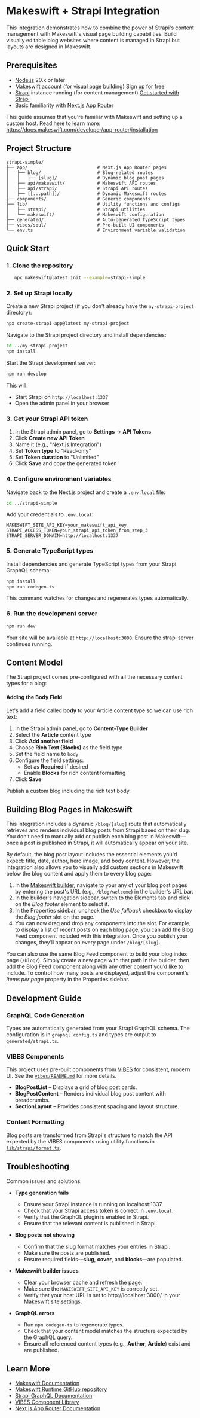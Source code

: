 # Makeswift + Strapi Integration

This integration demonstrates how to combine the power of Strapi's content management with Makeswift's visual page building capabilities. Build visually editable blog websites where content is managed in Strapi but layouts are designed in Makeswift.

## Prerequisites

- [Node.js](https://nodejs.org/) 20.x or later
- [Makeswift](https://www.makeswift.com/) account (for visual page building) [Sign up for free](https://app.makeswift.com/signup)
- [Strapi](https://strapi.io/) instance running (for content management) [Get started with Strapi](https://strapi.io/documentation/developer-docs/latest/getting-started/quick-start.html)
- Basic familiarity with [Next.js App Router](https://nextjs.org/docs/app)

This guide assumes that you're familiar with Makeswift and setting up a custom host. Read here to learn more: https://docs.makeswift.com/developer/app-router/installation

## Project Structure

```
strapi-simple/
├── app/                          # Next.js App Router pages
│   ├── blog/                     # Blog-related routes
│   │   ├── [slug]/               # Dynamic blog post pages
│   ├── api/makeswift/            # Makeswift API routes
│   ├── api/strapi/               # Strapi API routes
│   ├── [[...path]]/              # Dynamic Makeswift routes
├── components/                   # Generic components
├── lib/                          # Utility functions and configs
│   ├── strapi/                   # Strapi utilities
│   └── makeswift/                # Makeswift configuration
├── generated/                    # Auto-generated TypeScript types
├── vibes/soul/                   # Pre-built UI components
└── env.ts                        # Environment variable validation
```

## Quick Start

### 1. Clone the repository

```bash
   npx makeswift@latest init --example=strapi-simple
```

### 2. Set up Strapi locally

Create a new Strapi project (if you don't already have the `my-strapi-project` directory):

```bash
npx create-strapi-app@latest my-strapi-project
```

Navigate to the Strapi project directory and install dependencies:

```bash
cd ../my-strapi-project
npm install
```

Start the Strapi development server:

```bash
npm run develop
```

This will:

- Start Strapi on `http://localhost:1337`
- Open the admin panel in your browser

### 3. Get your Strapi API token

1. In the Strapi admin panel, go to **Settings** → **API Tokens**
2. Click **Create new API Token**
3. Name it (e.g., "Next.js Integration")
4. Set **Token type** to "Read-only"
5. Set **Token duration** to "Unlimited"
6. Click **Save** and copy the generated token

### 4. Configure environment variables

Navigate back to the Next.js project and create a `.env.local` file:

```bash
cd ../strapi-simple
```

Add your credentials to `.env.local`:

```
MAKESWIFT_SITE_API_KEY=your_makeswift_api_key
STRAPI_ACCESS_TOKEN=your_strapi_api_token_from_step_3
STRAPI_SERVER_DOMAIN=http://localhost:1337
```

### 5. Generate TypeScript types

Install dependencies and generate TypeScript types from your Strapi GraphQL schema:

```bash
npm install
npm run codegen-ts
```

This command watches for changes and regenerates types automatically.

### 6. Run the development server

```bash
npm run dev
```

Your site will be available at `http://localhost:3000`. Ensure the strapi server continues running.

## Content Model

The Strapi project comes pre-configured with all the necessary content types for a blog:

#### Adding the Body Field

Let's add a field called **body** to your Article content type so we can use rich text:

1. In the Strapi admin panel, go to **Content-Type Builder**
2. Select the **Article** content type
3. Click **Add another field**
4. Choose **Rich Text (Blocks)** as the field type
5. Set the field name to `body`
6. Configure the field settings:
   - Set as **Required** if desired
   - Enable **Blocks** for rich content formatting
7. Click **Save**

Publish a custom blog including the rich text body.

## Building Blog Pages in Makeswift

This integration includes a dynamic `/blog/[slug]` route that automatically retrieves and renders individual blog posts from Strapi based on their slug. You don’t need to manually add or publish each blog post in Makeswift—once a post is published in Strapi, it will automatically appear on your site.

By default, the blog post layout includes the essential elements you'd expect: title, date, author, hero image, and body content. However, the integration also allows you to visually add custom sections in Makeswift below the blog content and apply them to every blog page:

1. In the [Makeswift builder](https://docs.makeswift.com/product/builder-basics), navigate to your any of your blog post pages by entering the post's URL (e.g., `/blog/welcome`) in the builder's URL bar.
2. In the builder's navigation sidebar, switch to the Elements tab and click on the _Blog footer_ element to select it.
3. In the Properties sidebar, uncheck the _Use fallback_ checkbox to display the _Blog footer_ slot on the page.
4. You can now drag and drop any components into the slot. For example, to display a list of recent posts on each blog page, you can add the Blog Feed component included with this integration. Once you publish your changes, they’ll appear on every page under `/blog/[slug]`.

You can also use the same Blog Feed component to build your blog index page (`/blog/`). Simply create a new page with that path in the builder, then add the Blog Feed component along with any other content you’d like to include. To control how many posts are displayed, adjust the component’s _Items per page_ property in the Properties sidebar.

## Development Guide

### GraphQL Code Generation

Types are automatically generated from your Strapi GraphQL schema. The configuration is in `graphql.config.ts` and types are output to `generated/strapi.ts`.

### VIBES Components

This project uses pre-built components from [VIBES](https://vibes.site/) for consistent, modern UI. See the [`vibes/README.md`](vibes/README.md) for more details.

- **BlogPostList** – Displays a grid of blog post cards.
- **BlogPostContent** – Renders individual blog post content with breadcrumbs.
- **SectionLayout** – Provides consistent spacing and layout structure.

### Content Formatting

Blog posts are transformed from Strapi's structure to match the API expected by the VIBES components using utility functions in [`lib/strapi/format.ts`](lib/strapi/format.ts).

## Troubleshooting

Common issues and solutions:

- **Type generation fails**
  - Ensure your Strapi instance is running on localhost:1337.
  - Check that your Strapi access token is correct in `.env.local`.
  - Verify that the GraphQL plugin is enabled in Strapi.
  - Ensure that the relevant content is published in Strapi.

- **Blog posts not showing**
  - Confirm that the slug format matches your entries in Strapi.
  - Make sure the posts are published.
  - Ensure required fields—**slug**, **cover**, and **blocks**—are populated.

- **Makeswift builder issues**
  - Clear your browser cache and refresh the page.
  - Make sure the `MAKESWIFT_SITE_API_KEY` is correctly set.
  - Verify that your host URL is set to http://localhost:3000/ in your Makeswift site settings.

- **GraphQL errors**
  - Run `npm codegen-ts` to regenerate types.
  - Check that your content model matches the structure expected by the GraphQL query.
  - Ensure all referenced content types (e.g., **Author**, **Article**) exist and are published.

## Learn More

- [Makeswift Documentation](https://www.makeswift.com/docs/)
- [Makeswift Runtime GitHub repository](https://github.com/makeswift/makeswift)
- [Strapi GraphQL Documentation](https://docs.strapi.io/developer-docs/latest/plugins/graphql.html)
- [VIBES Component Library](https://vibes.site/)
- [Next.js App Router Documentation](https://nextjs.org/docs/app)
